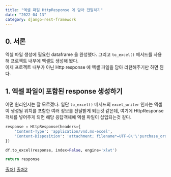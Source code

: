 ```yaml
---
title: "엑셀 파일 HttpResponse 에 담아 전달하기"
date: "2022-04-13"
category: django-rest-framework
---
```


## 0. 서론
엑셀 파일 생성에 필요한 dataframe 을 완성했다. 그리고 `to_excel()` 메서드를 사용해 프로젝트 내부에 엑셀도 생성해 봤다.  
이제 프로젝트 내부가 아닌 Http response 에 엑셀 파일을 담아 리턴해주기만 하면 된다.

## 1. 엑셀 파일이 포함된 response 생성하기
어떤 원리인지는 잘 모르겠다. 일단 `to_excel()` 메서드의 `excel_writer` 인자는 엑셀이 생성될 위치를 포함한 여러 정보를 전달받게 되는것 같은데,
여기에 HttpResponse 객체를 넣어주게 되면 해당 응답객체에 엑셀 파일이 삽입되는것 같다.
```python
response = HttpResponse(headers={
    'Content-Type': 'application/vnd.ms-excel',
    'Content-Disposition': 'attachment; filename*=UTF-8\'\'purchase_order_' + date_string + '.xls'
})

df.to_excel(response, index=False, engine='xlwt')

return response
```

[출처1](https://stackoverflow.com/questions/35267585/django-pandas-to-http-response-download-file)
[출처2](https://gist.github.com/jonperron/733c3ead188f72f0a8a6f39e3d89295d)